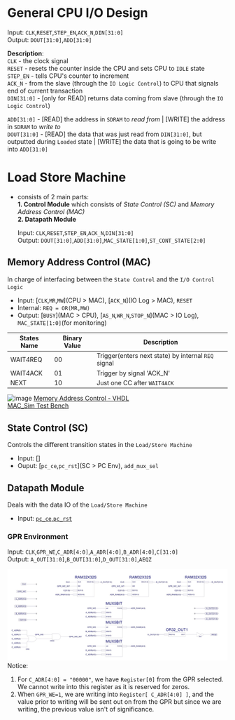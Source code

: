 # General CPU I/O Design
Input:  `CLK`,`RESET`,`STEP_EN`,`ACK_N`,`DIN[31:0]`  
Output:  `DOUT[31:0]`,`ADD[31:0]`  

**Description**:   
`CLK` - the clock signal  
`RESET` - resets the counter inside the CPU and sets CPU to `IDLE` state  
`STEP_EN` - tells CPU's counter to increment  
`ACK_N` - from the slave (through the `IO Logic Control`) to CPU that signals end of current transaction   
`DIN[31:0]` - [only for READ] returns data coming from slave (through the `IO Logic Control`)    
  
`ADD[31:0]` - [READ] the address in `SDRAM` to *read from* | [WRITE] the address in `SDRAM` to *write to*    
`DOUT[31:0]` -  [READ] the data that was just read from `DIN[31:0]`, but outputted during `Loaded` state  | [WRITE] the data that is going to be write into `ADD[31:0]` 


# Load Store Machine 
  - consists of 2 main parts:  
    **1. Control Module** which consists of *State Control (SC)* and *Memory Address Control (MAC)*  
    **2. Datapath Module**
    
    Input:  `CLK`,`RESET`,`STEP_EN`,`ACK_N`,`DIN[31:0]`  
    Output:  `DOUT[31:0]`,`ADD[31:0]`,`MAC_STATE[1:0]`,`ST_CONT_STATE[2:0]`    
  
## Memory Address Control (MAC)
In charge of interfacing between the `State Control` and the `I/O Control Logic`    
  * Input:  [`CLK`,`MR`,`MW`](CPU > MAC), [`ACK_N`](IO Log > MAC), `RESET`
  * Internal: `REQ = OR(MR,MW)`  
  * Output:  [`BUSY`](MAC > CPU), [`AS_N`,`WR_N`,`STOP_N`](MAC > IO Log), `MAC_STATE[1:0]`(for monitoring)  
  
  | States Name | Binary Value | Description |
  |---|---|---|
  |       WAIT4REQ           | 00 | Trigger(enters next state) by internal `REQ` signal |
  |       WAIT4ACK           | 01 | Trigger by signal 'ACK_N' |
  |       NEXT           | 10 | Just one CC after `WAIT4ACK` |

  
  ![image](https://github.com/mxtsai/year4/blob/master/Computer%20Structures%20Lab/CPU/macsim.jpg?raw=true)
  [Memory Address Control - VHDL](https://github.com/mxtsai/year4/blob/master/Computer%20Structures%20Lab/CPU/Memory_Access_Machine.vhd)  
  [MAC_Sim Test Bench](https://github.com/mxtsai/year4/blob/master/Computer%20Structures%20Lab/CPU/MAC_Test.vhd)

## State Control (SC)
Controls the different transition states in the `Load/Store Machine`  
   * Input: []  
   * Ouput: [`pc_ce`,`pc_rst`](SC > PC Env), `add_mux_sel`

## Datapath Module 
Deals with the data IO of the `Load/Store Machine`  
   * Input: [`pc_ce`,`pc_rst`]()
   
### GPR Environment 
  Input: `CLK`,`GPR_WE`,`C_ADR[4:0]`,`A_ADR[4:0]`,`B_ADR[4:0]`,`C[31:0]`  
  Output: `A_OUT[31:0]`,`B_OUT[31:0]`,`D_OUT[31:0]`,`AEQZ`  
  
  ![GPR_Design](https://github.com/mxtsai/Year-4/blob/master/Computer%20Structures%20Lab/CPU/gpr1.jpg?raw=true)
  Notice:
  1. For `C_ADR[4:0] = "00000"`, we have `Register[0]` from the GPR selected. We cannot write into this register as it is reserved for zeros.  
  2. When `GPR_WE=1`, we are writing into `Register[ C_ADR[4:0] ]`, and the value prior to writing will be sent out on from the GPR but since we are writing, the previous value isn't of significance.  
  
